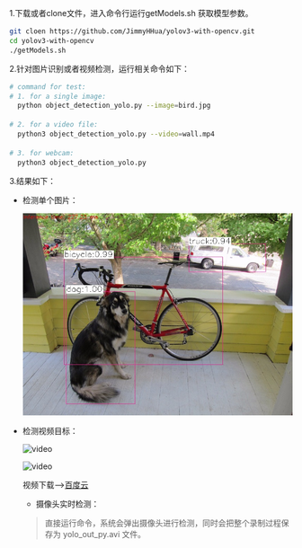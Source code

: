 1.下载或者clone文件，进入命令行运行getModels.sh 获取模型参数。
```bash
git cloen https://github.com/JimmyHHua/yolov3-with-opencv.git
cd yolov3-with-opencv
./getModels.sh
```
2.针对图片识别或者视频检测，运行相关命令如下：
```bash
# command for test:
# 1. for a single image:
  python object_detection_yolo.py --image=bird.jpg

# 2. for a video file:
  python3 object_detection_yolo.py --video=wall.mp4

# 3. for webcam:
  python3 object_detection_yolo.py
```
3.结果如下：
- 检测单个图片：

	![dog](demo/dog_yolo_out_py.jpg)

- 检测视频目标：

  ![video](capture/wall1.jpg)

  ![video](capture/wall2.jpg)

  视频下载-->[百度云](https://pan.baidu.com/s/1o6-AuGAy2RS1I5mYStnTug)

  - 摄像头实时检测：
  >直接运行命令，系统会弹出摄像头进行检测，同时会把整个录制过程保存为 yolo_out_py.avi 文件。
